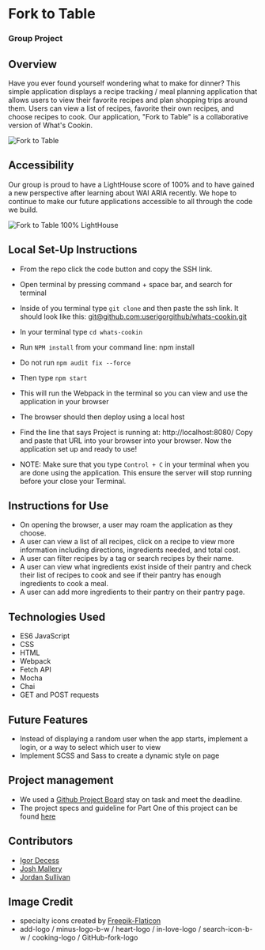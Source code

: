 # Fork to Table

### Group Project

## Overview

Have you ever found yourself wondering what to make for dinner? This simple application displays a recipe tracking / meal planning application that allows users to view their favorite recipes and plan shopping trips around them. Users can view a list of recipes, favorite their own recipes, and choose recipes to cook. Our application, "Fork to Table" is a collaborative version of What's Cookin.

![Fork to Table](https://media.giphy.com/media/sVVBijlV7Wo5BFAYBp/giphy.gif)

## Accessibility

Our group is proud to have a LightHouse score of 100% and to have gained a new perspective after learning about WAI ARIA recently. We hope to continue to make our future applications accessible to all through the code we build.

![Fork to Table 100% LightHouse](https://media.giphy.com/media/n3CepoFZsR0Wyo15kB/giphy.gif)

## Local Set-Up Instructions

- From the repo click the code button and copy the SSH link.
- Open terminal by pressing command + space bar, and search for terminal
- Inside of you terminal type `git clone` and then paste the ssh link. It should look like this: [git@github.com:userigorgithub/whats-cookin.git](git@github.com:userigorgithub/whats-cookin.git)
- In your terminal type `cd whats-cookin`
- Run `NPM install` from your command line: npm install
- Do not run `npm audit fix --force`
- Then type `npm start`
- This will run the Webpack in the terminal so you can view and use the application in your browser
- The browser should then deploy using a local host
- Find the line that says Project is running at: http://localhost:8080/ Copy and paste that URL into your browser into your browser. Now the application set up and ready to use!

- NOTE: Make sure that you type `Control + C` in your terminal when you are done using the application. This ensure the server will stop running before your close your Terminal.

## Instructions for Use

- On opening the browser, a user may roam the application as they choose.
- A user can view a list of all recipes, click on a recipe to view more information including directions, ingredients needed, and total cost.
- A user can filter recipes by a tag or search recipes by their name.
- A user can view what ingredients exist inside of their pantry and check their list of recipes to cook and see if their pantry has enough ingredients to cook a meal.
- A user can add more ingredients to their pantry on their pantry page.

## Technologies Used

- ES6 JavaScript
- CSS
- HTML
- Webpack
- Fetch API
- Mocha
- Chai
- GET and POST requests

## Future Features

- Instead of displaying a random user when the app starts, implement a login, or a way to select which user to view
- Implement SCSS and Sass to create a dynamic style on page

## Project management

- We used a [Github Project Board](https://github.com/userigorgithub/whats-cookin/projects/1) stay on task and meet the deadline.
- The project specs and guideline for Part One of this project can be found [here](https://frontend.turing.edu/projects/whats-cookin-part-one.html)

## Contributors

- [Igor Decess](https://github.com/userigorgithub)
- [Josh Mallery](https://github.com/JoshMallery)
- [Jordan Sullivan](https://github.com/jordan-sullivan)

## Image Credit

- specialty icons created by [Freepik-Flaticon](https://www.flaticon.com/authors/freepik)
- add-logo / minus-logo-b-w / heart-logo / in-love-logo / search-icon-b-w / cooking-logo / GitHub-fork-logo
